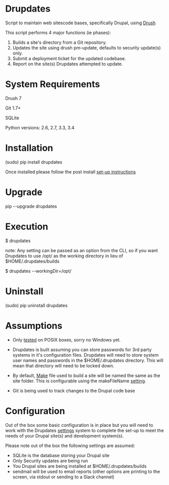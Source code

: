 Drupdates
===========
Script to maintain web sitescode bases, specifically Drupal, using [Drush](http://www.drush.org)

This script performs 4 major functions (ie phases):

1. Builds a site's directory from a Git repository.
2. Updates the site using drush pm-update, defaults to security update(s) only.
3. Submit a deployment ticket for the updated codebase.
4. Report on the site(s) Drupdates attempted to update.


System Requirements
============
Drush 7

Git 1.7+

SQLite

Python versions: 2.6, 2.7, 3.3, 3.4

Installation
============
(sudo) pip install drupdates

Once installed please follow the post install [set-up instructions](setup.md)

Upgrade
============

pip --upgrade drupdates

Execution
============

$ drupdates

note: Any setting can be passed as an option from the CLI, so if you want
Drupdates to use /opt/ as the working directory in lieu of $HOME/.drupdates/builds

$ drupdates --workingDir=/opt/

Uninstall
============

(sudo) pip uninstall drupdates

Assumptions
===========

- Only [tested](https://travis-ci.org/jalama/drupdates) on POSIX boxes, sorry no Windows yet.

- Drupdates is built assuming you can store passwords for 3rd party systems in
it's configuration files.  Drupdates will need to store system user names
and passwords in the $HOME/.drupdates directory.  This will mean that directory
 will need to be locked down.

- By default, [Make](make.md) file used to build a site will be named the same as the site folder.  This is configurable using the makeFileName [setting](settings.md).

- Git is being used to track changes to the Drupal code base

Configuration
===========

Out of the box some basic configuration is in place but you will need to work
with the Drupdates [settings](settings.md) system to complete the set-up
to meet the needs of your Drupal site(s) and development system(s).

Please note out of the box the following settings are assumed:
- SQLite is the database storing your Drupal site
- Only Security updates are being run
- You Drupal sites are being installed at $HOME/.drupdates/builds
- sendmail will be used to email reports (other options are printing to the screen,
via stdout or sending to a Slack channel)
